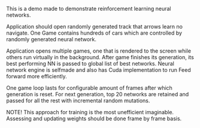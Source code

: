 This is a demo made to demonstrate reinforcement learning neural networks.

Application should open randomly generated track that arrows learn no navigate.
One Game contains hundreds of cars which are controlled by randomly generated neural network.

Application opens multiple games, one that is rendered to the screen while others run virtually in the background.
After game finishes its generation, its best performing NN is passed to global list of best networks.
Neural network engine is selfmade and also has Cuda implementation to run Feed forward more efficiently.

One game loop lasts for configurable amount of frames after which generation is reset.
For next generation, top 20 networks are retained and passed for all the rest with incremental random mutations.

NOTE!
This approach for training is the most unefficient imaginable. Assessing and updating weights should be done frame by frame basis.
